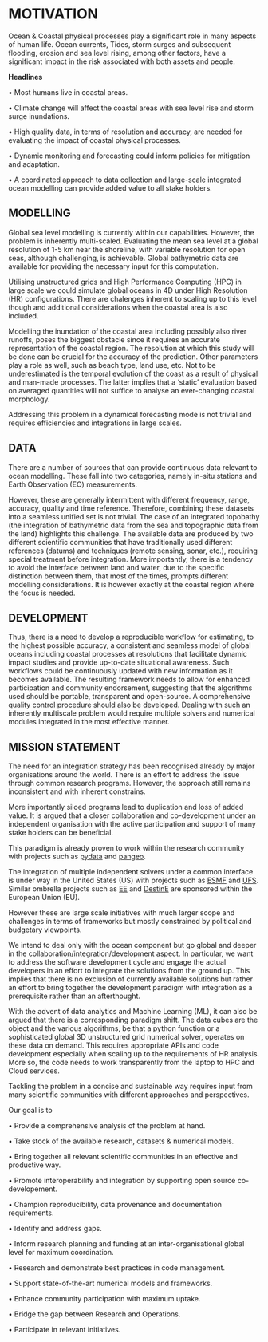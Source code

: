 # MOTIVATION 

Ocean & Coastal physical processes play a significant role in many aspects of human life. Ocean currents, Tides, storm surges and subsequent flooding, erosion and sea level rising, among other factors, have a significant impact in the risk associated with both assets and people.

**Headlines**

•	Most humans live in coastal areas.

•	Climate change will affect the coastal areas with sea level rise and storm surge inundations.

•	High quality data, in terms of resolution and accuracy, are needed for evaluating the impact of coastal physical processes.

•	Dynamic monitoring and forecasting could inform policies for mitigation and adaptation. 

•	A coordinated approach to data collection and large-scale integrated ocean modelling can provide added value to all stake holders.



## MODELLING 

Global sea level modelling is currently within our capabilities. However, the problem is inherently multi-scaled. Evaluating the mean sea level at a global resolution of 1-5 km near the shoreline, with variable resolution for open seas, although challenging, is achievable. Global bathymetric data are available for providing the necessary input for this computation. 

Utilising unstructured grids and High Performance Computing (HPC) in large scale we could simulate global oceans in 4D under High Resolution (HR) configurations. There are chalenges inherent to scaling up to this level though and additional considerations when the coastal area is also included.

Modelling the inundation of the coastal area including possibly also river runoffs, poses the biggest obstacle since it requires an accurate representation of the coastal region. The resolution at which this study will be done can be crucial for the accuracy of the prediction. Other parameters play a role as well, such as beach type, land use, etc. Not to be underestimated is the temporal evolution of the coast as a result of physical and man-made processes. The latter implies that a ‘static’ evaluation based on averaged quantities will not suffice to analyse an ever-changing coastal morphology.

Addressing this problem in a dynamical forecasting mode is not trivial and requires efficiencies and integrations in large scales.

## DATA

There are a number of sources that can provide continuous data relevant to ocean modelling. These fall into two categories, namely in-situ stations and Earth Observation (EO) measurements. 

However, these are generally intermittent with different frequency, range, accuracy, quality and time reference. Therefore, combining these datasets into a seamless unified set is not trivial. The case of an integrated topobathy (the integration of bathymetric data from the sea and topographic data from the land) highlights this challenge. The available data are produced by two different scientific communities that have traditionally used different references (datums) and techniques (remote sensing, sonar, etc.), requiring special treatment before integration. More importantly, there is a tendency to avoid the interface between land and water, due to the specific distinction between them, that most of the times, prompts different modelling considerations. It is however exactly at the coastal region where the focus is needed.


## DEVELOPMENT

Thus, there is a need to develop a reproducible workflow for estimating, to the highest possible accuracy, a consistent and seamless model of global oceans including coastal processes at resolutions that facilitate dynamic impact studies and provide up-to-date situational awareness. Such workflows could be continuously updated with new information as it becomes available. The resulting framework needs to allow for enhanced participation and community endorsement, suggesting that the algorithms used should be portable, transparent and open-source. A comprehensive quality control procedure should also be developed. Dealing with such an inherently multiscale problem would require multiple solvers and numerical modules integrated in the most effective manner.


## MISSION STATEMENT 

The need for an integration strategy has been recognised already by major organisations around the world. There is an effort to address the issue through common research programs. However, the approach still remains inconsistent and with inherent constrains.

More importantly siloed programs lead to duplication and loss of added value. It is argued that a closer collaboration and co-development under an independent organisation with the active participation and support of many stake holders can be beneficial.  

This paradigm is already proven to work within the research community with projects such as [pydata](https://pydata.org/) and [pangeo](https://pangeo.io/). 

The integration of multiple independent solvers under a common interface is under way in the United States (US) with projects such as [ESMF](https://earthsystemmodeling.org/) and [UFS](https://ufscommunity.org/). Similar ombrella projects such as [EE](https://www.extremeearth.eu/) and [DestinE](https://digital-strategy.ec.europa.eu/en/policies/destination-earth) are sponsored within the European Union (EU). 

However these are large scale initiatives with much larger scope and challenges in terms of frameworks but mostly constrained by political and budgetary viewpoints.

We intend to deal only with the ocean component but go global and deeper in the collaboration/integration/development aspect. In particular, we want to address the software development cycle and engage the actual developers in an effort to integrate the solutions from the ground up. This implies that there is no exclusion of currently available solutions but rather an effort to bring together the development paradigm with integration as a prerequisite rather than an afterthought.

With the advent of data analytics and Machine Learning (ML), it can also be argued that there is a corresponding paradigm shift. The data cubes are the object and the various algorithms, be that a python function or a sophisticated global 3D unstructured grid numerical solver, operates on these data on demand. This requires appropriate APIs and code development especially when scaling up to the requirements of HR analysis. More so, the code needs to work transparently from the laptop to HPC and Cloud services.  
   
Tackling the problem in a concise and sustainable way requires input from many scientific communities with different approaches and perspectives. 

Our goal is to 

•	Provide a comprehensive analysis of the problem at hand.

•	Take stock of the available research, datasets & numerical models.

•	Bring together all relevant scientific communities in an effective and productive way.

•	Promote interoperability and integration by supporting open source co-developement.

•	Champion reproducibility, data provenance and documentation requirements.  

•	Identify and address gaps.

•	Inform research planning and funding at an inter-organisational global level for maximum coordination.

•	Research and demonstrate best practices in code management.

•	Support state-of-the-art numerical models and frameworks.

•	Enhance community participation with maximum uptake.

•	Bridge the gap between Research and Operations.

•	Participate in relevant initiatives.







